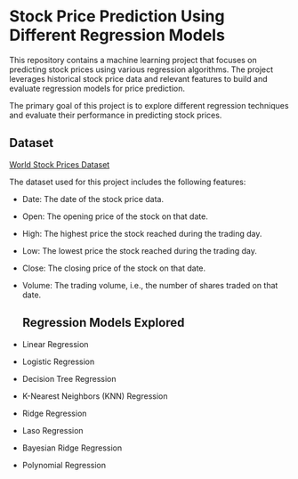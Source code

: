 # Stock Price Prediction Using Different Regression Models

This repository contains a machine learning project that focuses on predicting stock prices using various regression algorithms. The project leverages historical stock price data and relevant features to build and evaluate regression models for price prediction.

The primary goal of this project is to explore different regression techniques and evaluate their performance in predicting stock prices. 

  ## Dataset
  [World Stock Prices Dataset](https://www.kaggle.com/datasets/nelgiriyewithana/world-stock-prices-daily-updating)

  The dataset used for this project includes the following features:
- Date: The date of the stock price data.
- Open: The opening price of the stock on that date.
- High: The highest price the stock reached during the trading day.
- Low: The lowest price the stock reached during the trading day.
- Close: The closing price of the stock on that date.
- Volume: The trading volume, i.e., the number of shares traded on that date.

  ## Regression Models Explored

- Linear Regression
- Logistic Regression
- Decision Tree Regression
- K-Nearest Neighbors (KNN) Regression
- Ridge Regression
- Laso Regression
-  Bayesian Ridge Regression
-  Polynomial Regression
    


